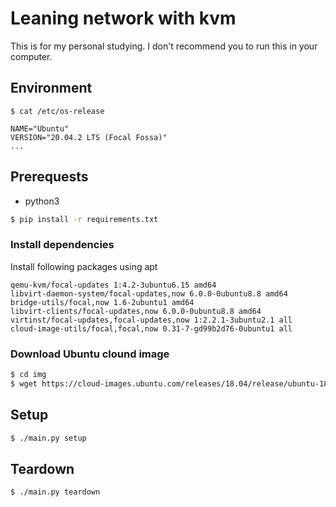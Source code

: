 # Leaning network with kvm

This is for my personal studying.
I don't recommend you to run this in your computer.

## Environment

```
$ cat /etc/os-release

NAME="Ubuntu"
VERSION="20.04.2 LTS (Focal Fossa)"
...
```

## Prerequests

- python3

```sh
$ pip install -r requirements.txt
```

### Install dependencies

Install following packages using apt

```
qemu-kvm/focal-updates 1:4.2-3ubuntu6.15 amd64
libvirt-daemon-system/focal-updates,now 6.0.0-0ubuntu8.8 amd64
bridge-utils/focal,now 1.6-2ubuntu1 amd64
libvirt-clients/focal-updates,now 6.0.0-0ubuntu8.8 amd64
virtinst/focal-updates,focal-updates,now 1:2.2.1-3ubuntu2.1 all
cloud-image-utils/focal,focal,now 0.31-7-gd99b2d76-0ubuntu1 all
```

### Download Ubuntu clound image

```sh
$ cd img
$ wget https://cloud-images.ubuntu.com/releases/18.04/release/ubuntu-18.04-server-cloudimg-amd64.img
```

## Setup

```sh
$ ./main.py setup
```

## Teardown

```sh
$ ./main.py teardown
```